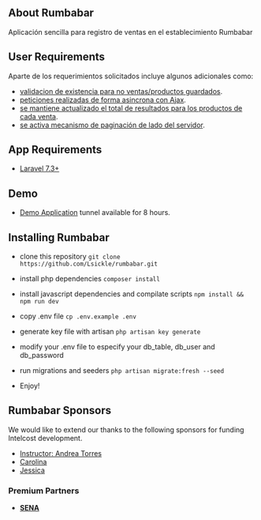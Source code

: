 ## About Rumbabar

Aplicación sencilla para registro de ventas en el establecimiento Rumbabar

## User Requirements

Aparte de los requerimientos solicitados incluye algunos adicionales como:

- [validacion de existencia para no ventas/productos guardados]().
- [peticiones realizadas de forma asincrona con Ajax]().
- [se mantiene actualizado el total de resultados para los productos de cada venta]().
- [se activa mecanismo de paginación de lado del servidor]().

## App Requirements
- [Laravel 7.3+](https://github.com/laravel/framework)

## Demo
- [Demo Application](http://2279dba5ca41.ngrok.io) tunnel available for 8 hours.

## Installing Rumbabar

 - clone this repository 
`git clone https://github.com/Lsickle/rumbabar.git`

 - install php dependencies 
`composer install`

 - install javascript dependencies and compilate scripts 
`npm install && npm run dev`

 - copy .env file 
`cp .env.example .env`

 - generate key file with artisan 
`php artisan key generate`

 - modify your .env file to especify your db_table, db_user and db_password 

 - run migrations and seeders
`php artisan migrate:fresh --seed`

 - Enjoy!

## Rumbabar Sponsors

We would like to extend our thanks to the following sponsors for funding Intelcost development. 
  - [Instructor: Andrea Torres](mailto:atorres011@misena.edu.co)
  - [Carolina](mailto:kiito.0519@gmail.com)
  - [Jessica](mailto:jeancora25@gmail.com)

### Premium Partners

- **[SENA](https://www.sena.edu.co)**


